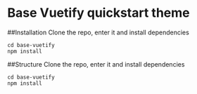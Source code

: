 # Base Vuetify quickstart theme

##Installation
Clone the repo, enter it and install dependencies
```
cd base-vuetify
npm install
```

##Structure
Clone the repo, enter it and install dependencies
```
cd base-vuetify
npm install
```

